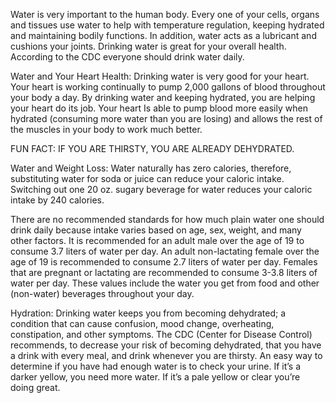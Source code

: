 Water is very important to the human body. Every one of your cells, organs and tissues use water to help with temperature regulation, keeping hydrated and maintaining bodily functions. In addition, water acts as a lubricant and cushions your joints. Drinking water is great for your overall health. According to the CDC everyone should drink water daily.

Water and Your Heart Health: Drinking water is very good for your heart. Your heart is working continually to pump 2,000 gallons of blood throughout your body a day. By drinking water and keeping hydrated, you are helping your heart do its job. Your heart Is able to pump blood more easily when hydrated (consuming more water than you are losing) and allows the rest of the muscles in your body to work much better.

FUN FACT:  IF YOU ARE THIRSTY, YOU ARE ALREADY DEHYDRATED.

Water and Weight Loss: Water naturally has zero calories, therefore, substituting water for soda or juice can reduce your caloric intake. Switching out one 20 oz. sugary beverage for water reduces your caloric intake by 240 calories.

There are no recommended standards for how much plain water one should drink daily because intake varies based on age, sex, weight, and many other factors. It is recommended for an adult male over the age of 19 to consume 3.7 liters of water per day. An adult non-lactating female over the age of 19 is recommended to consume 2.7 liters of water per day. Females that are pregnant or lactating are recommended to consume 3-3.8 liters of water per day. These values include the water you get from food and other (non-water) beverages throughout your day.

Hydration: Drinking water keeps you from becoming dehydrated; a condition that can cause confusion, mood change, overheating, constipation, and other symptoms. The CDC (Center for Disease Control) recommends, to decrease your risk of becoming dehydrated, that you have a drink with every meal, and drink whenever you are thirsty. An easy way to determine if you have had enough water is to check your urine. If it’s a darker yellow, you need more water. If it’s a pale yellow or clear you’re doing great.
